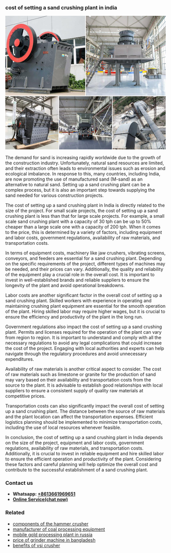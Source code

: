 <h3>cost of setting a sand crushing plant in india</h3><img src='1704951616.jpg' alt=''><p>The demand for sand is increasing rapidly worldwide due to the growth of the construction industry. Unfortunately, natural sand resources are limited, and their extraction often leads to environmental issues such as erosion and ecological imbalance. In response to this, many countries, including India, are now promoting the use of manufactured sand (M-sand) as an alternative to natural sand. Setting up a sand crushing plant can be a complex process, but it is also an important step towards supplying the sand needed for various construction projects.</p><p>The cost of setting up a sand crushing plant in India is directly related to the size of the project. For small scale projects, the cost of setting up a sand crushing plant is less than that for large scale projects. For example, a small scale sand crushing plant with a capacity of 30 tph can be up to 50% cheaper than a large scale one with a capacity of 200 tph. When it comes to the price, this is determined by a variety of factors, including equipment and labor costs, government regulations, availability of raw materials, and transportation costs.</p><p>In terms of equipment costs, machinery like jaw crushers, vibrating screens, conveyors, and feeders are essential for a sand crushing plant. Depending on the specific requirements of the project, different types of machines may be needed, and their prices can vary. Additionally, the quality and reliability of the equipment play a crucial role in the overall cost. It is important to invest in well-established brands and reliable suppliers to ensure the longevity of the plant and avoid operational breakdowns.</p><p>Labor costs are another significant factor in the overall cost of setting up a sand crushing plant. Skilled workers with experience in operating and maintaining crushing plant equipment are essential for the smooth operation of the plant. Hiring skilled labor may require higher wages, but it is crucial to ensure the efficiency and productivity of the plant in the long run.</p><p>Government regulations also impact the cost of setting up a sand crushing plant. Permits and licenses required for the operation of the plant can vary from region to region. It is important to understand and comply with all the necessary regulations to avoid any legal complications that could increase the cost of the project. Engaging with local authorities and experts can help navigate through the regulatory procedures and avoid unnecessary expenditures.</p><p>Availability of raw materials is another critical aspect to consider. The cost of raw materials such as limestone or granite for the production of sand may vary based on their availability and transportation costs from the source to the plant. It is advisable to establish good relationships with local suppliers to ensure a consistent supply of quality raw materials at competitive prices.</p><p>Transportation costs can also significantly impact the overall cost of setting up a sand crushing plant. The distance between the source of raw materials and the plant location can affect the transportation expenses. Efficient logistics planning should be implemented to minimize transportation costs, including the use of local resources whenever feasible.</p><p>In conclusion, the cost of setting up a sand crushing plant in India depends on the size of the project, equipment and labor costs, government regulations, availability of raw materials, and transportation costs. Additionally, it is crucial to invest in reliable equipment and hire skilled labor to ensure the efficient operation and productivity of the plant. Considering these factors and careful planning will help optimize the overall cost and contribute to the successful establishment of a sand crushing plant.</p><h3>Contact us</h3><ul><li><strong>Whatsapp:&nbsp;<a href="https://wa.me/8613661969651">+8613661969651</a></strong></li><li><a href="https://swt.shibang-china.com/?git&amp;zhl&amp;cost of setting a sand crushing plant in india"><strong>Online Service(chat now)</strong></a></li></ul><h3>Related</h3><ul><li><a href='components of the hammer crusher.md'>components of the hammer crusher</a></li><li><a href='manufacturer of coal processing equipment.md'>manufacturer of coal processing equipment</a></li><li><a href='mobile gold processing plant in russia.md'>mobile gold processing plant in russia</a></li><li><a href='price of grinder machine in bangladesh.md'>price of grinder machine in bangladesh</a></li><li><a href='benefits of vsi crusher.md'>benefits of vsi crusher</a></li></ul>